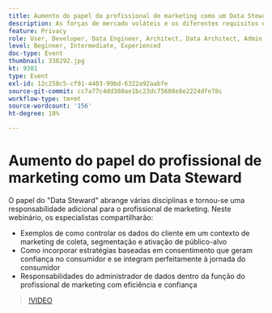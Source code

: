 ```yaml
---
title: Aumento do papel do profissional de marketing como um Data Steward
description: As forças de mercado voláteis e os diferentes requisitos de privacidade do consumidor podem apresentar cenários intimidantes para o profissional de marketing digital. Para manter as campanhas do lado direito dos regulamentos, as equipes de marketing precisam de seus parceiros de TI para terem um processo simplificado para a prova futura do processo de governança de dados — um processo que, idealmente, permite que todos sigam e apliquem regras de uso responsável dos dados do consumidor. Ouça o que a Adobe e o Scotiabank Digital têm a dizer sobre as principais considerações para um gerenciamento responsável de dados.
feature: Privacy
role: User, Developer, Data Engineer, Architect, Data Architect, Admin, Leader
level: Beginner, Intermediate, Experienced
doc-type: Event
thumbnail: 338292.jpg
kt: 9301
type: Event
exl-id: 12c258c5-cf91-4403-99bd-6322a92aabfe
source-git-commit: cc7a77c4dd380ae1bc23dc75608e8e2224dfe78c
workflow-type: tm+mt
source-wordcount: '156'
ht-degree: 18%

---
```


# Aumento do papel do profissional de marketing como um Data Steward

O papel do &quot;Data Steward&quot; abrange várias disciplinas e tornou-se uma responsabilidade adicional para o profissional de marketing. Neste webinário, os especialistas compartilharão:

* Exemplos de como controlar os dados do cliente em um contexto de marketing de coleta, segmentação e ativação de público-alvo
* Como incorporar estratégias baseadas em consentimento que geram confiança no consumidor e se integram perfeitamente à jornada do consumidor
* Responsabilidades do administrador de dados dentro da função do profissional de marketing com eficiência e confiança

>[!VIDEO](https://video.tv.adobe.com/v/338292/?quality=12&learn=on)
